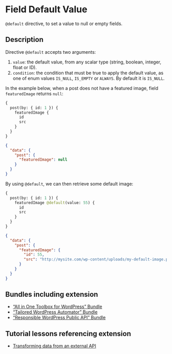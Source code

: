 # Field Default Value

`@default` directive, to set a value to null or empty fields.

## Description

Directive `@default` accepts two arguments:

1. `value`: the default value, from any scalar type (string, boolean, integer, float or ID).
2. `condition`: the condition that must be true to apply the default value, as one of enum values `IS_NULL`, `IS_EMPTY` or `ALWAYS`. By default it is `IS_NULL`.

In the example below, when a post does not have a featured image, field `featuredImage` returns `null`:

```graphql
{
  post(by: { id: 1 }) {
    featuredImage {
      id
      src
    }
  }
}
```

```json
{
  "data": {
    "post": {
      "featuredImage": null
    }
  }
}
```

By using `@default`, we can then retrieve some default image:

```graphql
{
  post(by: { id: 1 }) {
    featuredImage @default(value: 55) {
      id
      src
    }
  }
}
```

```json
{
  "data": {
    "post": {
      "featuredImage": {
        "id": 55,
        "src": "http://mysite.com/wp-content/uploads/my-default-image.png"
      }
    }
  }
}
```

## Bundles including extension

- [“All in One Toolbox for WordPress” Bundle](../../../../../bundle-extensions/all-extensions/docs/modules/all-extensions/en.md)
- [“Tailored WordPress Automator” Bundle](../../../../../bundle-extensions/tailored-wordpress-automator/docs/modules/tailored-wordpress-automator/en.md)
- [“Responsible WordPress Public API” Bundle](../../../../../bundle-extensions/responsible-wordpress-public-api/docs/modules/responsible-wordpress-public-api/en.md)

## Tutorial lessons referencing extension

- [Transforming data from an external API](../../../../../docs/tutorial/transforming-data-from-an-external-api/en.md)
